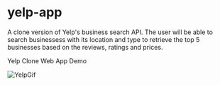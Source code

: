 # yelp-app

A clone version of Yelp's business search API. The user will be able to search businessess with its location and type to retrieve the top 5 businesses based on the reviews, ratings and prices. 

Yelp Clone Web App Demo

![YelpGif](https://user-images.githubusercontent.com/24307015/90988837-9bfc2880-e55b-11ea-969f-4aeeb32ecad8.gif)

